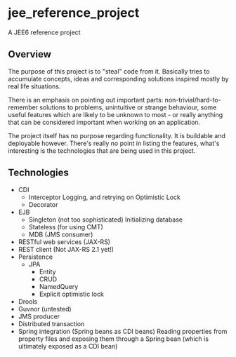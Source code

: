 jee_reference_project
=====================

A JEE6 reference project

Overview
--------

The purpose of this project is to "steal" code from it.
Basically tries to accumulate concepts, ideas and corresponding solutions inspired mostly by real life situations.

There is an emphasis on pointing out important parts: non-trivial/hard-to-remember solutions to problems, unintuitive or strange behaviour, some useful features which are likely to be unknown to most - or really anything that can be considered important when working on an application.

The project itself has no purpose regarding functionality. It is buildable and deployable however. There's really no point in listing the features, what's interesting is the technologies that are being used in this project.

Technologies
------------

- CDI
  - Interceptor
    Logging, and retrying on Optimistic Lock
  - Decorator
- EJB
  - Singleton (not too sophisticated)
    Initializing database
  - Stateless (for using CMT)
  - MDB (JMS consumer)
- RESTful web services (JAX-RS)
- REST client (Not JAX-RS 2.1 yet!)
- Persistence
  - JPA
    - Entity
    - CRUD
    - NamedQuery
    - Explicit optimistic lock
- Drools
- Guvnor (untested)
- JMS producer
- Distributed transaction
- Spring integration (Spring beans as CDI beans)
  Reading properties from property files and exposing them through a Spring bean (which is ultimately exposed as a CDI bean)
